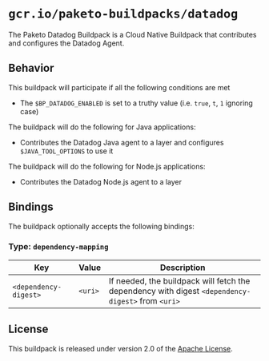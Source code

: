 # `gcr.io/paketo-buildpacks/datadog`

The Paketo Datadog Buildpack is a Cloud Native Buildpack that contributes and configures the Datadog Agent.

## Behavior

This buildpack will participate if all the following conditions are met

* The `$BP_DATADOG_ENABLED` is set to a truthy value (i.e. `true`, `t`, `1` ignoring case)

The buildpack will do the following for Java applications:

* Contributes the Datadog Java agent to a layer and configures `$JAVA_TOOL_OPTIONS` to use it

The buildpack will do the following for Node.js applications:

* Contributes the Datadog Node.js agent to a layer

## Bindings

The buildpack optionally accepts the following bindings:

### Type: `dependency-mapping`

| Key                   | Value   | Description                                                                                       |
| --------------------- | ------- | ------------------------------------------------------------------------------------------------- |
| `<dependency-digest>` | `<uri>` | If needed, the buildpack will fetch the dependency with digest `<dependency-digest>` from `<uri>` |

## License

This buildpack is released under version 2.0 of the [Apache License][a].

[a]: http://www.apache.org/licenses/LICENSE-2.0
